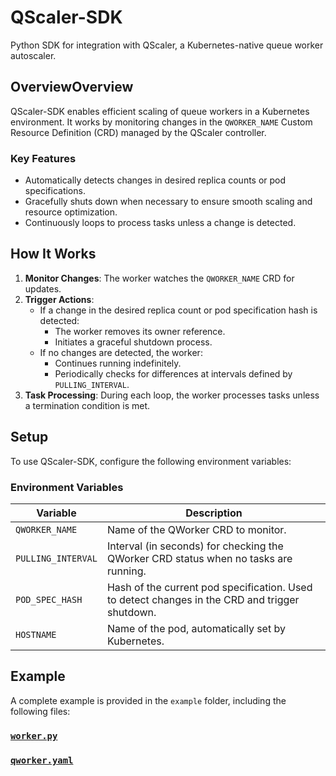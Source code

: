# QScaler-SDK

Python SDK for integration with QScaler, a Kubernetes-native queue worker autoscaler.

## OverviewOverview

QScaler-SDK enables efficient scaling of queue workers in a Kubernetes environment. It works by monitoring changes in the `QWORKER_NAME` Custom Resource Definition (CRD) managed by the QScaler controller. 

### Key Features
- Automatically detects changes in desired replica counts or pod specifications.
- Gracefully shuts down when necessary to ensure smooth scaling and resource optimization.
- Continuously loops to process tasks unless a change is detected.

## How It Works

1. **Monitor Changes**: The worker watches the `QWORKER_NAME` CRD for updates.
2. **Trigger Actions**: 
   - If a change in the desired replica count or pod specification hash is detected:
     - The worker removes its owner reference.
     - Initiates a graceful shutdown process.
   - If no changes are detected, the worker:
     - Continues running indefinitely.
     - Periodically checks for differences at intervals defined by `PULLING_INTERVAL`.
3. **Task Processing**: During each loop, the worker processes tasks unless a termination condition is met.

## Setup

To use QScaler-SDK, configure the following environment variables:

### Environment Variables

| Variable           | Description                                                                                   |
|--------------------|-----------------------------------------------------------------------------------------------|
| `QWORKER_NAME`     | Name of the QWorker CRD to monitor.                                                          |
| `PULLING_INTERVAL` | Interval (in seconds) for checking the QWorker CRD status when no tasks are running.          |
| `POD_SPEC_HASH`    | Hash of the current pod specification. Used to detect changes in the CRD and trigger shutdown.|
| `HOSTNAME`         | Name of the pod, automatically set by Kubernetes.                                            |

## Example

A complete example is provided in the `example` folder, including the following files:

### [`worker.py`](examples/worker.py)
### [`qworker.yaml`](examples/qworker.yaml)